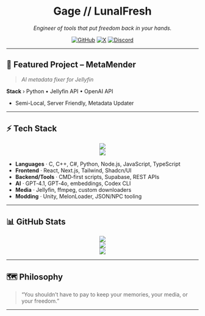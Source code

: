 <div align="center">

# **Gage // LunalFresh**

*Engineer of tools that put freedom back in your hands.*

[![GitHub](https://img.shields.io/badge/GitHub-@LunalFresh-black?style=for-the-badge\&logo=github\&logoColor=white)](https://github.com/LunalFresh)
[![X](https://img.shields.io/badge/X-@LunalFresh-black?style=for-the-badge\&logo=x\&logoColor=white)](https://twitter.com/LunalFresh)
[![Discord](https://img.shields.io/badge/Discord-LunalFresh%232345-black?style=for-the-badge&logo=discord&logoColor=white)](https://discord.com/users/362982715298938884)

</div>

---

## 📌 Featured Project – **MetaMender**

> *AI metadata fixer for Jellyfin*

**Stack** › Python • Jellyfin API • OpenAI API 

* Semi-Local, Server Friendly, Metadata Updater

---

## ⚡ Tech Stack

<p align="center">
  <img src="https://skillicons.dev/icons?i=c,cpp,cs,python,nodejs,javascript,typescript,react,nextjs,tailwind,html,css" />
  <br />
  <img src="https://skillicons.dev/icons?i=supabase,cmd,ffmpeg,unity" />
</p>

* **Languages** · C, C++, C#, Python, Node.js, JavaScript, TypeScript
* **Frontend** · React, Next.js, Tailwind, Shadcn/UI
* **Backend/Tools** · CMD‑first scripts, Supabase, REST APIs
* **AI** · GPT‑4.1, GPT‑4o, embeddings, Codex CLI
* **Media** · Jellyfin, ffmpeg, custom downloaders
* **Modding** · Unity, MelonLoader, JSON/NPC tooling

---

## 📊 GitHub Stats

<p align="center">
  <img src="https://github-readme-streak-stats.herokuapp.com/?user=LunalFresh&hide_border=true&background=000000&ring=ffffff&fire=ffffff&currStreakNum=ffffff&currStreakLabel=ffffff&sideNums=ffffff&sideLabels=ffffff&dates=ffffff" />
  <br />
  <img src="https://github-readme-stats.vercel.app/api?username=LunalFresh&show_icons=true&hide_border=true&bg_color=000000&title_color=ffffff&text_color=ffffff&icon_color=ffffff&include_all_commits=true&hide_rank=true" />
  <br />
  <img src="https://github-readme-activity-graph.vercel.app/graph?username=LunalFresh&bg_color=000000&color=ffffff&line=8b5cf6&point=ffffff&area=true&hide_border=true" />
</p>

---

## 🗺️ Philosophy

> “You shouldn’t have to pay to keep your memories, your media, or your freedom.”

---
